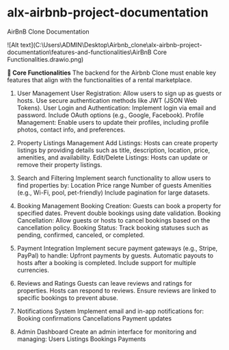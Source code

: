 # alx-airbnb-project-documentation
AirBnB Clone Documentation

![Alt text](C:\Users\ADMIN\Desktop\Airbnb_clone\alx-airbnb-project-documentation\features-and-functionalities\AirBnB Core Functionalities.drawio.png)


**🔑 Core Functionalities**
The backend for the Airbnb Clone must enable key features that align with the functionalities of a rental marketplace.

1. User Management
User Registration:
Allow users to sign up as guests or hosts.
Use secure authentication methods like JWT (JSON Web Tokens).
User Login and Authentication:
Implement login via email and password.
Include OAuth options (e.g., Google, Facebook).
Profile Management:
Enable users to update their profiles, including profile photos, contact info, and preferences.

2. Property Listings Management
Add Listings:
Hosts can create property listings by providing details such as title, description, location, price, amenities, and availability.
Edit/Delete Listings:
Hosts can update or remove their property listings.

3. Search and Filtering
Implement search functionality to allow users to find properties by:
Location
Price range
Number of guests
Amenities (e.g., Wi-Fi, pool, pet-friendly)
Include pagination for large datasets.

4. Booking Management
Booking Creation:
Guests can book a property for specified dates.
Prevent double bookings using date validation.
Booking Cancellation:
Allow guests or hosts to cancel bookings based on the cancellation policy.
Booking Status:
Track booking statuses such as pending, confirmed, canceled, or completed.

5. Payment Integration
Implement secure payment gateways (e.g., Stripe, PayPal) to handle:
Upfront payments by guests.
Automatic payouts to hosts after a booking is completed.
Include support for multiple currencies.

6. Reviews and Ratings
Guests can leave reviews and ratings for properties.
Hosts can respond to reviews.
Ensure reviews are linked to specific bookings to prevent abuse.

7. Notifications System
Implement email and in-app notifications for:
Booking confirmations
Cancellations
Payment updates

8. Admin Dashboard
Create an admin interface for monitoring and managing:
Users
Listings
Bookings
Payments